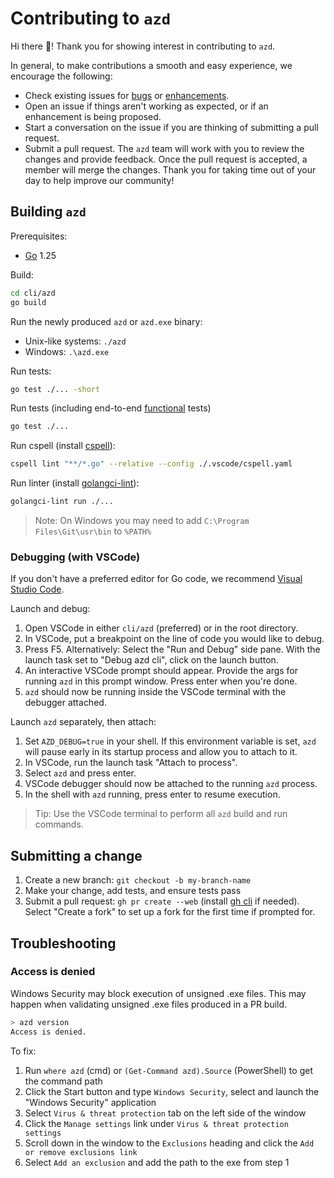 # Contributing to `azd`

Hi there 👋! Thank you for showing interest in contributing to `azd`.

In general, to make contributions a smooth and easy experience, we encourage the following:

- Check existing issues for [bugs][bug issues] or [enhancements][enhancement issues].
- Open an issue if things aren't working as expected, or if an enhancement is being proposed.
- Start a conversation on the issue if you are thinking of submitting a pull request.
- Submit a pull request. The `azd` team will work with you to review the changes and provide feedback. Once the pull request is accepted, a member will merge the changes. Thank you for taking time out of your day to help improve our community!

## Building `azd`

Prerequisites:

- [Go](https://go.dev/dl/) 1.25

Build:

```bash
cd cli/azd
go build
```

Run the newly produced `azd` or `azd.exe` binary:

- Unix-like systems: `./azd`
- Windows: `.\azd.exe`

Run tests:

```bash
go test ./... -short
```

Run tests (including end-to-end [functional][functional tests] tests)

```bash
go test ./...
```

Run cspell (install [cspell](https://cspell.org/)):

```bash
cspell lint "**/*.go" --relative --config ./.vscode/cspell.yaml
```

Run linter (install [golangci-lint](https://golangci-lint.run/welcome/install/#local-installation)):

```bash
golangci-lint run ./...
```

> Note: On Windows you may need to add `C:\Program Files\Git\usr\bin` to `%PATH%`

### Debugging (with VSCode)

If you don't have a preferred editor for Go code, we recommend [Visual Studio Code](https://code.visualstudio.com/Download).

Launch and debug:

1. Open VSCode in either `cli/azd` (preferred) or in the root directory.
1. In VSCode, put a breakpoint on the line of code you would like to debug.
1. Press F5. Alternatively: Select the "Run and Debug" side pane. With the launch task set to "Debug azd cli", click on the launch button.
1. An interactive VSCode prompt should appear. Provide the args for running `azd` in this prompt window. Press enter when you're done.
1. `azd` should now be running inside the VSCode terminal with the debugger attached.

Launch `azd` separately, then attach:

1. Set `AZD_DEBUG=true` in your shell. If this environment variable is set, `azd` will pause early in its startup process and allow you to attach to it.
1. In VSCode, run the launch task "Attach to process".
1. Select `azd` and press enter.
1. VSCode debugger should now be attached to the running `azd` process.
1. In the shell with `azd` running, press enter to resume execution.

> Tip: Use the VSCode terminal to perform all `azd` build and run commands.

## Submitting a change

1. Create a new branch: `git checkout -b my-branch-name`
1. Make your change, add tests, and ensure tests pass
1. Submit a pull request: `gh pr create --web` (install [gh cli][gh cli] if needed). Select "Create a fork" to set up a fork for the first time if prompted for.

## Troubleshooting

### Access is denied

Windows Security may block execution of unsigned .exe files. This may happen when validating unsigned .exe files produced in
a PR build.

```bash
> azd version
Access is denied.
```

To fix:

1. Run `where azd` (cmd) or `(Get-Command azd).Source` (PowerShell) to get the command path
1. Click the Start button and type `Windows Security`, select and launch the "Windows Security" application
1. Select `Virus & threat protection` tab on the left side of the window
1. Click the `Manage settings` link under `Virus & threat protection settings`
1. Scroll down in the window to the `Exclusions` heading and click the `Add or remove exclusions link`
1. Select `Add an exclusion` and add the path to the exe from step 1

[bug issues]: https://github.com/Azure/azure-dev/issues?q=is%3Aopen+is%3Aissue+label%3Abug
[enhancement issues]: https://github.com/Azure/azure-dev/issues?q=is%3Aopen+is%3Aissue+label%3Aenhancement
[functional tests]: https://github.com/Azure/azure-dev/tree/main/cli/azd/test/functional
[gh cli]: https://github.com/cli/cli?tab=readme-ov-file#installation
